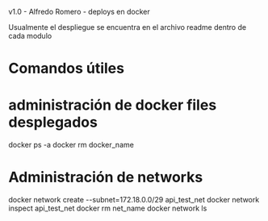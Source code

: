 
v1.0 - Alfredo Romero - deploys en docker 

Usualmente el despliegue se encuentra en el archivo readme dentro de cada modulo

# Comandos útiles

# administración de docker files desplegados
docker ps -a 
docker rm docker_name


# Administración de networks
docker network create --subnet=172.18.0.0/29 api_test_net
docker network inspect api_test_net
docker rm net_name
docker network ls 

